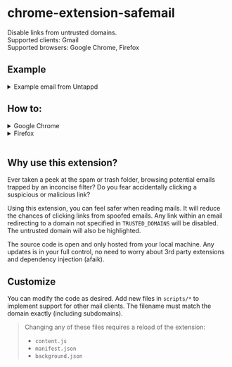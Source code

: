 # chrome-extension-safemail

Disable links from untrusted domains.
<br>
Supported clients: Gmail
<br>
Supported browsers: Google Chrome, Firefox

## Example

<details>
<summary>Example email from Untappd</summary>

![Example](/assets/example.png)

</details>

## How to:

<details>
<summary>Google Chrome</summary>

1. Clone repo
2. Paste this in the search bar of Chrome: `chrome://extensions`
3. Toggle `Developer mode`
4. Load unpacked -> select this folder
5. Update `TRUSTED_DOMAINS` in `utils/constants.js`

</details>

<details>
<summary>Firefox</summary>

1. Clone repo
2. Paste this in the search bar of Firefox: `about:debugging#/runtime/this-firefox`
3. Load Temporary Add-On... -> select `manifest.json` in this folder
4. Update `TRUSTED_DOMAINS` in `utils/constants.js`

</details>

<br>

## Why use this extension?

Ever taken a peek at the spam or trash folder, browsing potential emails trapped by an inconcise filter?
Do you fear accidentally clicking a suspicious or malicious link?

Using this extension, you can feel safer when reading mails.
It will reduce the chances of clicking links from spoofed emails.
Any link within an email redirecting to a domain not specified in `TRUSTED_DOMAINS` will be disabled. The untrusted domain will also be highlighted.

The source code is open and only hosted from your local machine.
Any updates is in your full control, no need to worry about 3rd party extensions and dependency injection (afaik).

## Customize

You can modify the code as desired.
Add new files in `scripts/*` to implement support for other mail clients.
The filename must match the domain exactly (including subdomains).

> Changing any of these files requires a reload of the extension:
>
> - `content.js`
> - `manifest.json`
> - `background.json`
